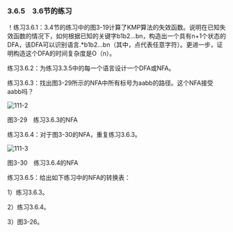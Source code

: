 ### 3.6.5　3.6节的练习

！练习3.6.1：3.4节的练习中的图3-19计算了KMP算法的失效函数。说明在已知失效函数的情况下，如何根据已知的关键字b1b2…bn，构造出一个具有n+1个状态的DFA，该DFA可以识别语言.*b1b2…bn（其中，点代表任意字符）。更进一步，证明构造这个DFA的时间复杂度是O（n）。

练习3.6.2：为练习3.3.5中的每一个语言设计一个DFA或NFA。

练习3.6.3：找出图3-29所示的NFA中所有标号为aabb的路径。这个NFA接受aabb吗？

![111-2](../Images/image04090.jpeg)

图3-29　练习3.6.3的NFA

练习3.6.4：对于图3-30的NFA，重复练习3.6.3。

![111-3](../Images/image04091.jpeg)

图3-30　练习3.6.4的NFA

练习3.6.5：给出如下练习中的NFA的转换表：

1）练习3.6.3。

2）练习3.6.4。

3）图3-26。